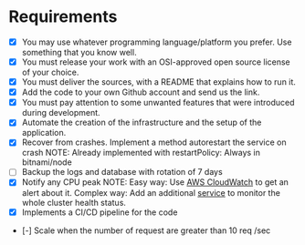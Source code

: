 # Requirements

 - [X] You may use whatever programming language/platform you prefer. Use something that you know well.
 - [X] You must release your work with an OSI-approved open source license of your choice.
 - [X] You must deliver the sources, with a README that explains how to run it.
 - [X] Add the code to your own Github account and send us the link.
 - [X] You must pay attention to some unwanted features that were introduced during development.
 - [X] Automate the creation of the infrastructure and the setup of the application.
 - [X] Recover from crashes. Implement a method autorestart the service on crash
       NOTE: Already implemented with restartPolicy: Always in bitnami/node
 - [ ] Backup the logs and database with rotation of 7 days
 - [X] Notify any CPU peak
       NOTE: Easy way: Use [AWS CloudWatch](https://docs.aws.amazon.com/AmazonCloudWatch/latest/monitoring/ContainerInsights.html) to get an alert about it.
         Complex way: Add an additional [service](https://hub.helm.sh/charts/stable/sysdig) to monitor the whole cluster health status.
 - [X] Implements a CI/CD pipeline for the code
 - [-] Scale when the number of request are greater than 10 req /sec
